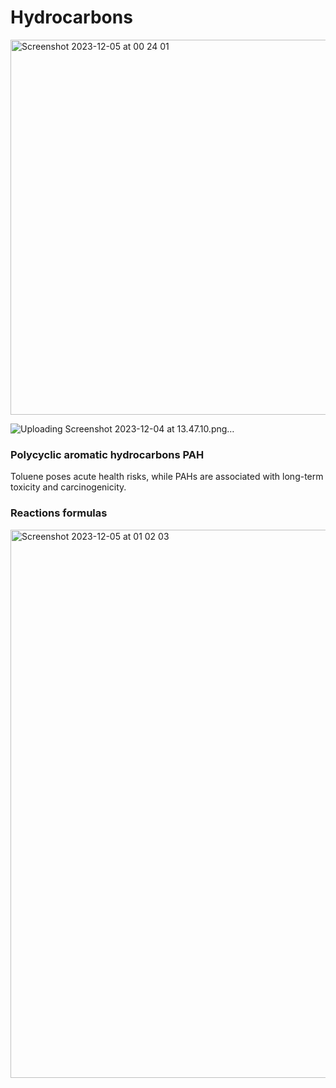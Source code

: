 # Hydrocarbons 


<img width="600" alt="Screenshot 2023-12-05 at 00 24 01" src="https://github.com/pe1l1nl1/23007/assets/19546253/12ba4ba3-0726-42c8-8f7c-236f7d9eca8a">

![Uploading Screenshot 2023-12-04 at 13.47.10.png…]()


### Polycyclic aromatic hydrocarbons PAH

Toluene poses acute health risks, while PAHs are associated with long-term toxicity and carcinogenicity.

### Reactions formulas

<img width="877" alt="Screenshot 2023-12-05 at 01 02 03" src="https://github.com/pe1l1nl1/23007/assets/19546253/5b24451e-3ec4-4704-bb06-251102c8b7b1">
